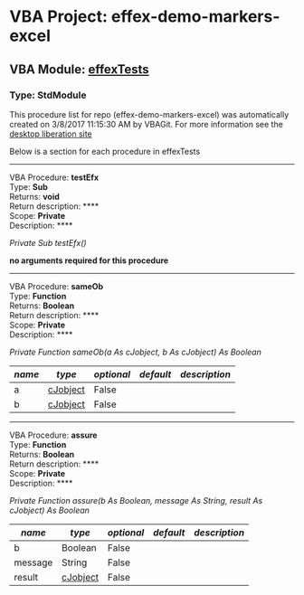 # VBA Project: **effex-demo-markers-excel**
## VBA Module: **[effexTests](/scripts/effexTests.vba "source is here")**
### Type: StdModule  

This procedure list for repo (effex-demo-markers-excel) was automatically created on 3/8/2017 11:15:30 AM by VBAGit.
For more information see the [desktop liberation site](http://ramblings.mcpher.com/Home/excelquirks/drivesdk/gettinggithubready "desktop liberation")

Below is a section for each procedure in effexTests

---
VBA Procedure: **testEfx**  
Type: **Sub**  
Returns: **void**  
Return description: ****  
Scope: **Private**  
Description: ****  

*Private Sub testEfx()*  

**no arguments required for this procedure**


---
VBA Procedure: **sameOb**  
Type: **Function**  
Returns: **Boolean**  
Return description: ****  
Scope: **Private**  
Description: ****  

*Private Function sameOb(a As cJobject, b As cJobject) As Boolean*  

*name*|*type*|*optional*|*default*|*description*
---|---|---|---|---
a|[cJobject](/libraries/cJobject_cls.md "cJobject")|False||
b|[cJobject](/libraries/cJobject_cls.md "cJobject")|False||


---
VBA Procedure: **assure**  
Type: **Function**  
Returns: **Boolean**  
Return description: ****  
Scope: **Private**  
Description: ****  

*Private Function assure(b As Boolean, message As String, result As cJobject) As Boolean*  

*name*|*type*|*optional*|*default*|*description*
---|---|---|---|---
b|Boolean|False||
message|String|False||
result|[cJobject](/libraries/cJobject_cls.md "cJobject")|False||

